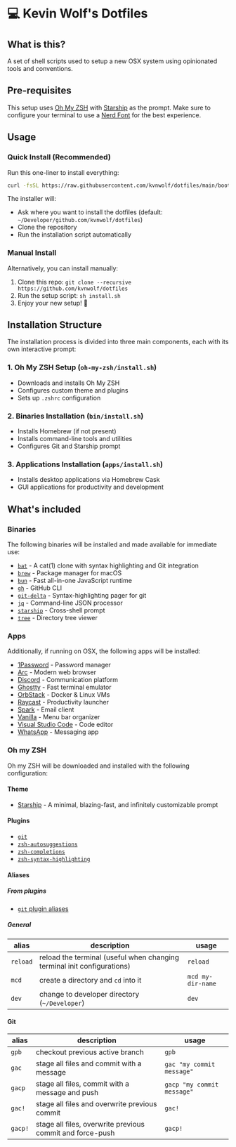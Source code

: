 # 💻 Kevin Wolf's Dotfiles

## What is this?

A set of shell scripts used to setup a new OSX system using opinionated tools and conventions.

## Pre-requisites

This setup uses [Oh My ZSH](https://ohmyz.sh) with [Starship](https://starship.rs) as the prompt. Make sure to configure your terminal to use a [Nerd Font](https://www.nerdfonts.com/) for the best experience.

## Usage

### Quick Install (Recommended)

Run this one-liner to install everything:

```bash
curl -fsSL https://raw.githubusercontent.com/kvnwolf/dotfiles/main/bootstrap.sh | bash
```

The installer will:
- Ask where you want to install the dotfiles (default: `~/Developer/github.com/kvnwolf/dotfiles`)
- Clone the repository
- Run the installation script automatically

### Manual Install

Alternatively, you can install manually:

1. Clone this repo: `git clone --recursive https://github.com/kvnwolf/dotfiles`
2. Run the setup script: `sh install.sh`
3. Enjoy your new setup! 🍻

## Installation Structure

The installation process is divided into three main components, each with its own interactive prompt:

### 1. Oh My ZSH Setup (`oh-my-zsh/install.sh`)
- Downloads and installs Oh My ZSH
- Configures custom theme and plugins
- Sets up `.zshrc` configuration

### 2. Binaries Installation (`bin/install.sh`)
- Installs Homebrew (if not present)
- Installs command-line tools and utilities
- Configures Git and Starship prompt

### 3. Applications Installation (`apps/install.sh`)
- Installs desktop applications via Homebrew Cask
- GUI applications for productivity and development

## What's included

### Binaries

The following binaries will be installed and made available for immediate use:

- [`bat`](https://github.com/sharkdp/bat) - A cat(1) clone with syntax highlighting and Git integration
- [`brew`](https://brew.sh/index_es) - Package manager for macOS
- [`bun`](https://bun.sh) - Fast all-in-one JavaScript runtime
- [`gh`](https://cli.github.com) - GitHub CLI
- [`git-delta`](https://github.com/dandavison/delta) - Syntax-highlighting pager for git
- [`jq`](https://stedolan.github.io/jq) - Command-line JSON processor
- [`starship`](https://starship.rs) - Cross-shell prompt
- [`tree`](http://mama.indstate.edu/users/ice/tree) - Directory tree viewer

### Apps

Additionally, if running on OSX, the following apps will be installed:

- [1Password](https://1password.com) - Password manager
- [Arc](https://arc.net) - Modern web browser
- [Discord](https://discord.com) - Communication platform
- [Ghostty](https://ghostty.org) - Fast terminal emulator
- [OrbStack](https://orbstack.dev) - Docker & Linux VMs
- [Raycast](https://raycast.com) - Productivity launcher
- [Spark](https://sparkmailapp.com) - Email client
- [Vanilla](https://matthewpalmer.net/vanilla) - Menu bar organizer
- [Visual Studio Code](https://code.visualstudio.com/) - Code editor
- [WhatsApp](https://whatsapp.com) - Messaging app

### Oh my ZSH

Oh my ZSH will be downloaded and installed with the following configuration:

#### Theme

- [Starship](https://starship.rs) - A minimal, blazing-fast, and infinitely customizable prompt

#### Plugins

- [`git`](https://github.com/ohmyzsh/ohmyzsh/tree/master/plugins/git)
- [`zsh-autosuggestions`](https://github.com/zsh-users/zsh-autosuggestions.git)
- [`zsh-completions`](https://github.com/zsh-users/zsh-completions.git)
- [`zsh-syntax-highlighting`](https://github.com/zsh-users/zsh-syntax-highlighting.git)

#### Aliases

##### From plugins

- [`git` plugin aliases](https://github.com/ohmyzsh/ohmyzsh/tree/master/plugins/git#aliases)

##### General

| alias    | description                                                             | usage             |
| -------- | ----------------------------------------------------------------------- | ----------------- |
| `reload` | reload the terminal (useful when changing terminal init configurations) | `reload`          |
| `mcd`    | create a directory and `cd` into it                                     | `mcd my-dir-name` |
| `dev`    | change to developer directory (`~/Developer`)                           | `dev`            |

#### Git

| alias   | description                                               | usage                      |
| ------- | --------------------------------------------------------- | -------------------------- |
| `gpb`   | checkout previous active branch                           | `gpb`                      |
| `gac`   | stage all files and commit with a message                 | `gac "my commit message"`  |
| `gacp`  | stage all files, commit with a message and push           | `gacp "my commit message"` |
| `gac!`  | stage all files and overwrite previous commit             | `gac!`                     |
| `gacp!` | stage all files, overwrite previous commit and force-push | `gacp!`                    |
